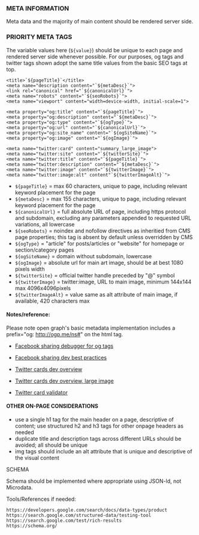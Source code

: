 ### META INFORMATION
Meta data and the majority of main content should be rendered server side.

### PRIORITY META TAGS

The variable values here (`${value}`) should be unique to each page and rendered server side whenever possible. For our purposes, og tags and twitter tags shown adopt the same title values from the basic SEO tags at top.

```
<title>`${pageTitle}`</title>
<meta name="description content="`${metaDesc}`">
<link rel="canonical" href="`${canonicalUrl}`">
<meta name="robots" content="`${seoRobots}`">
<meta name="viewport" content="width=device-width, initial-scale=1">

<meta property="og:title" content="`${pageTitle}`">
<meta property="og:description" content="`${metaDesc}`">
<meta property="og:type" content="`${ogType}`">
<meta property="og:url" content="`${canonicalUrl}`">
<meta property="og:site_name" content="`${ogSiteName}`">
<meta property="og:image" content="`${ogImage}`">

<meta name="twitter:card" content="summary_large_image">
<meta name="twitter:site" content="`${twitterSite}`">
<meta name="twitter:title" content="`${pageTitle}`">
<meta name="twitter:description" content="`${metaDesc}`">
<meta name="twitter:image" content="`${twitterImage}`">
<meta name="twitter:image:alt" content"`${twitterImageAlt}`">
```

- `${pageTitle}` = max 60 characters, unique to page, including relevant keyword placement for the page
- `${metaDesc}` = max 155 characters, unique to page, including relevant keyword placement for the page
- `${canonicalUrl}` = full absolute URL of page, including https protocol and subdomain, excluding any parameters appended to requested URL variations, all lowercase
- `${seoRobots}` = noindex and nofollow directives as inheritied from CMS page properties; this tag is absent by default unless overridden by CMS
- `${ogType}` = "article" for posts/articles or "website" for homepage or section/category pages
- `${ogSiteName}` = domain without subdomain, lowercase
- `${ogImage}` = absolute url for main art image, should be at best 1080 pixels width
- `${twitterSite}` = official twitter handle preceded by "@" symbol
- `${twitterImage}` = twitter:image, URL to main image, minimum 144x144 max 4096x4096pixels
- `${twitterImageAlt}` = value same as alt attribute of main image, if available, 420 characters max

#### Notes/reference:

Please note open graph's basic metadata implementation includes a prefix="og: http://ogp.me/ns#" on the html tag.

- [Facebook sharing debugger for og tags](https://developers.facebook.com/tools/debug/sharing/)

- [Facebook sharing dev best practices](https://developers.facebook.com/docs/sharing/best-practices/)

- [Twitter cards dev overview](https://developer.twitter.com/en/docs/tweets/optimize-with-cards/overview/summary)

- [Twitter cards dev overview, large image](https://developer.twitter.com/en/docs/tweets/optimize-with-cards/overview/summary-card-with-large-image)

- [Twitter card validator](https://cards-dev.twitter.com/validator)

#### OTHER ON-PAGE CONSIDERATIONS
- use a single h1 tag for the main header on a page, descriptive of content; use structured h2 and h3 tags for other onpage headers as needed
- duplicate title and description tags across different URLs should be avoided; all should be unique
- img tags should include an alt attribute that is unique and descriptive of the visual content

SCHEMA

Schema should be implemented where appropriate using JSON-ld, not Microdata.

Tools/References if needed:
```
https://developers.google.com/search/docs/data-types/product
https://search.google.com/structured-data/testing-tool
https://search.google.com/test/rich-results
https://schema.org/